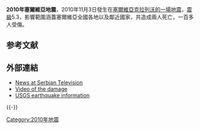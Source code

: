 **2010年塞爾維亞地震**，2010年11月3日發生在[塞爾維亞](../Page/塞爾維亞.md "wikilink")[克拉列沃的一場](../Page/克拉列沃.md "wikilink")[地震](../Page/地震.md "wikilink")，[震級](../Page/黎克特制地震震級.md "wikilink")5.3，影響範圍涵蓋塞爾維亞全國各地以及鄰近國家，共造成兩人死亡，一百多人受傷。

## 参考文献

## 外部連結

  - [News at Serbian
    Television](http://www.rts.rs/page/stories/sr/story/125/Dru%C5%A1tvo/789356/Dve+%C5%BErtve+zemljotresa+u+Kraljevu)
  - [Video of the
    damage](http://www.rts.rs/page/stories/sr/story/1131/Video+dana/789364/Posledice+zemljotresa+u+Kraljevu)
  - [USGS earthquake
    information](https://web.archive.org/web/20101104210304/http://earthquake.usgs.gov/earthquakes/recenteqsww/Quakes/usb00009t6.php)

{{-}}

[Category:2010年地震](https://zh.wikipedia.org/wiki/Category:2010年地震 "wikilink")